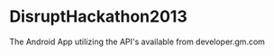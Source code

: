 DisruptHackathon2013
====================

The Android App utilizing the API's available from developer.gm.com
